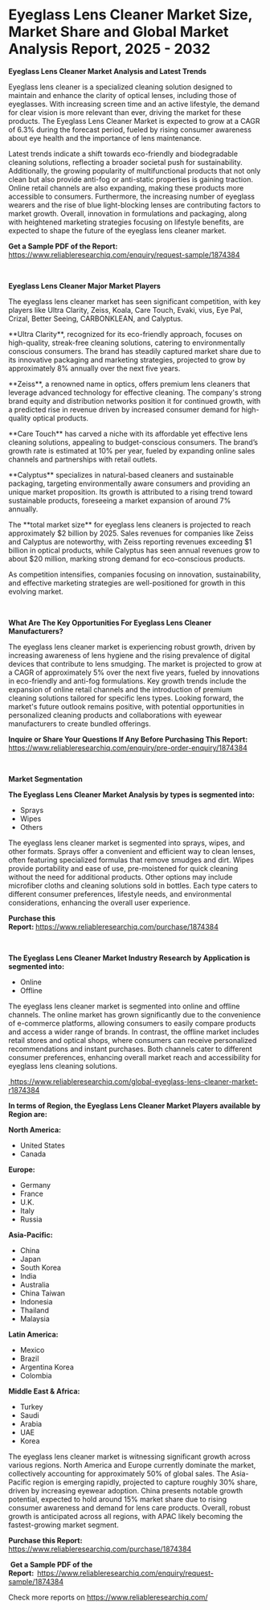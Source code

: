 <p><h1>Eyeglass Lens Cleaner Market Size, Market Share and Global Market Analysis Report, 2025 - 2032</h1></p><p><strong>Eyeglass Lens Cleaner Market Analysis and Latest Trends</strong></p>
<p><p>Eyeglass lens cleaner is a specialized cleaning solution designed to maintain and enhance the clarity of optical lenses, including those of eyeglasses. With increasing screen time and an active lifestyle, the demand for clear vision is more relevant than ever, driving the market for these products. The Eyeglass Lens Cleaner Market is expected to grow at a CAGR of 6.3% during the forecast period, fueled by rising consumer awareness about eye health and the importance of lens maintenance.</p><p>Latest trends indicate a shift towards eco-friendly and biodegradable cleaning solutions, reflecting a broader societal push for sustainability. Additionally, the growing popularity of multifunctional products that not only clean but also provide anti-fog or anti-static properties is gaining traction. Online retail channels are also expanding, making these products more accessible to consumers. Furthermore, the increasing number of eyeglass wearers and the rise of blue light-blocking lenses are contributing factors to market growth. Overall, innovation in formulations and packaging, along with heightened marketing strategies focusing on lifestyle benefits, are expected to shape the future of the eyeglass lens cleaner market.</p></p>
<p><strong>Get a Sample PDF of the Report:&nbsp;</strong> <a href="https://www.reliableresearchiq.com/enquiry/request-sample/1874384?utm_campaign=2458&utm_medium=2&utm_source=Github&utm_content=ia&utm_term=04042025&utm_id=eyeglass-lens-cleaner">https://www.reliableresearchiq.com/enquiry/request-sample/1874384</a></p>
<p>&nbsp;</p>
<p><strong>Eyeglass Lens Cleaner Major Market Players</strong></p>
<p><p>The eyeglass lens cleaner market has seen significant competition, with key players like Ultra Clarity, Zeiss, Koala, Care Touch, Evaki, vius, Eye Pal, Crizal, Better Seeing, CARBONKLEAN, and Calyptus.</p><p>**Ultra Clarity**, recognized for its eco-friendly approach, focuses on high-quality, streak-free cleaning solutions, catering to environmentally conscious consumers. The brand has steadily captured market share due to its innovative packaging and marketing strategies, projected to grow by approximately 8% annually over the next five years.</p><p>**Zeiss**, a renowned name in optics, offers premium lens cleaners that leverage advanced technology for effective cleaning. The company's strong brand equity and distribution networks position it for continued growth, with a predicted rise in revenue driven by increased consumer demand for high-quality optical products.</p><p>**Care Touch** has carved a niche with its affordable yet effective lens cleaning solutions, appealing to budget-conscious consumers. The brand’s growth rate is estimated at 10% per year, fueled by expanding online sales channels and partnerships with retail outlets.</p><p>**Calyptus** specializes in natural-based cleaners and sustainable packaging, targeting environmentally aware consumers and providing an unique market proposition. Its growth is attributed to a rising trend toward sustainable products, foreseeing a market expansion of around 7% annually.</p><p>The **total market size** for eyeglass lens cleaners is projected to reach approximately $2 billion by 2025. Sales revenues for companies like Zeiss and Calyptus are noteworthy, with Zeiss reporting revenues exceeding $1 billion in optical products, while Calyptus has seen annual revenues grow to about $20 million, marking strong demand for eco-conscious products.</p><p>As competition intensifies, companies focusing on innovation, sustainability, and effective marketing strategies are well-positioned for growth in this evolving market.</p></p>
<p>&nbsp;</p>
<p><strong>What Are The Key Opportunities For Eyeglass Lens Cleaner Manufacturers?</strong></p>
<p><p>The eyeglass lens cleaner market is experiencing robust growth, driven by increasing awareness of lens hygiene and the rising prevalence of digital devices that contribute to lens smudging. The market is projected to grow at a CAGR of approximately 5% over the next five years, fueled by innovations in eco-friendly and anti-fog formulations. Key growth trends include the expansion of online retail channels and the introduction of premium cleaning solutions tailored for specific lens types. Looking forward, the market's future outlook remains positive, with potential opportunities in personalized cleaning products and collaborations with eyewear manufacturers to create bundled offerings.</p></p>
<p><strong>Inquire or Share Your Questions If Any Before Purchasing This Report:</strong> <a href="https://www.reliableresearchiq.com/enquiry/pre-order-enquiry/1874384?utm_campaign=2458&utm_medium=2&utm_source=Github&utm_content=ia&utm_term=04042025&utm_id=eyeglass-lens-cleaner">https://www.reliableresearchiq.com/enquiry/pre-order-enquiry/1874384</a></p>
<p>&nbsp;</p>
<p><strong>Market Segmentation</strong></p>
<p><strong>The Eyeglass Lens Cleaner Market Analysis by types is segmented into:</strong></p>
<p><ul><li>Sprays</li><li>Wipes</li><li>Others</li></ul></p>
<p><p>The eyeglass lens cleaner market is segmented into sprays, wipes, and other formats. Sprays offer a convenient and efficient way to clean lenses, often featuring specialized formulas that remove smudges and dirt. Wipes provide portability and ease of use, pre-moistened for quick cleaning without the need for additional products. Other options may include microfiber cloths and cleaning solutions sold in bottles. Each type caters to different consumer preferences, lifestyle needs, and environmental considerations, enhancing the overall user experience.</p></p>
<p><strong>Purchase this Report:&nbsp;</strong><a href="https://www.reliableresearchiq.com/purchase/1874384?utm_campaign=2458&utm_medium=2&utm_source=Github&utm_content=ia&utm_term=04042025&utm_id=eyeglass-lens-cleaner">https://www.reliableresearchiq.com/purchase/1874384</a></p>
<p>&nbsp;</p>
<p><strong>The Eyeglass Lens Cleaner Market Industry Research by Application is segmented into:</strong></p>
<p><ul><li>Online</li><li>Offline</li></ul></p>
<p><p>The eyeglass lens cleaner market is segmented into online and offline channels. The online market has grown significantly due to the convenience of e-commerce platforms, allowing consumers to easily compare products and access a wider range of brands. In contrast, the offline market includes retail stores and optical shops, where consumers can receive personalized recommendations and instant purchases. Both channels cater to different consumer preferences, enhancing overall market reach and accessibility for eyeglass lens cleaning solutions.</p></p>
<p><a href="https://www.reliableresearchiq.com/global-eyeglass-lens-cleaner-market-r1874384?utm_campaign=2458&utm_medium=2&utm_source=Github&utm_content=ia&utm_term=04042025&utm_id=eyeglass-lens-cleaner">&nbsp;https://www.reliableresearchiq.com/global-eyeglass-lens-cleaner-market-r1874384</a></p>
<p><strong>In terms of Region, the Eyeglass Lens Cleaner Market Players available by Region are:</strong></p>
<p>
    <p> <strong> North America: </strong>
        <ul>
            <li>United States</li>
            <li>Canada</li>
        </ul>
        </p> 
    <p> <strong> Europe: </strong>
        <ul>
            <li>Germany</li>
            <li>France</li>
            <li>U.K.</li>
            <li>Italy</li>
            <li>Russia</li>
        </ul>
        </p> 
    <p> <strong> Asia-Pacific: </strong>
        <ul>
            <li>China</li>
            <li>Japan</li>
            <li>South Korea</li>
            <li>India</li>
            <li>Australia</li>
            <li>China Taiwan</li>
            <li>Indonesia</li>
            <li>Thailand</li>
            <li>Malaysia</li>
        </ul>
        </p> 
    <p> <strong> Latin America: </strong>
        <ul>
            <li>Mexico</li>
            <li>Brazil</li>
            <li>Argentina Korea</li>
            <li>Colombia</li>
        </ul>
        </p> 
    <p> <strong> Middle East & Africa: </strong>
        <ul>
            <li>Turkey</li>
            <li>Saudi</li>
            <li>Arabia</li>
            <li>UAE</li>
            <li>Korea</li>
        </ul>
    </p>
    </p>
<p><p>The eyeglass lens cleaner market is witnessing significant growth across various regions. North America and Europe currently dominate the market, collectively accounting for approximately 50% of global sales. The Asia-Pacific region is emerging rapidly, projected to capture roughly 30% share, driven by increasing eyewear adoption. China presents notable growth potential, expected to hold around 15% market share due to rising consumer awareness and demand for lens care products. Overall, robust growth is anticipated across all regions, with APAC likely becoming the fastest-growing market segment.</p></p>
<p><strong>Purchase this Report: </strong><a href="https://www.reliableresearchiq.com/purchase/1874384?utm_campaign=2458&utm_medium=2&utm_source=Github&utm_content=ia&utm_term=04042025&utm_id=eyeglass-lens-cleaner">https://www.reliableresearchiq.com/purchase/1874384</a></p>
<p>&nbsp;<strong>Get a Sample PDF of the Report:&nbsp;&nbsp;</strong><a href="https://www.reliableresearchiq.com/enquiry/request-sample/1874384?utm_campaign=2458&utm_medium=2&utm_source=Github&utm_content=ia&utm_term=04042025&utm_id=eyeglass-lens-cleaner">https://www.reliableresearchiq.com/enquiry/request-sample/1874384</a></p>
<p><strong></strong></p>
<p>Check more reports on <a href="https://www.reliableresearchiq.com/?utm_campaign=2458&utm_medium=2&utm_source=Github&utm_content=ia&utm_term=04042025&utm_id=eyeglass-lens-cleaner">https://www.reliableresearchiq.com/</a></p>